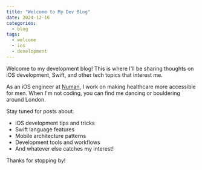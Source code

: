 ```yaml
---
title: "Welcome to My Dev Blog"
date: 2024-12-16
categories:
  - blog
tags:
  - welcome
  - ios
  - development
---
```


Welcome to my development blog! This is where I'll be sharing thoughts on iOS development, Swift, and other tech topics that interest me.

As an iOS engineer at [Numan](https://www.numan.com), I work on making healthcare more accessible for men. When I'm not coding, you can find me dancing or bouldering around London.

Stay tuned for posts about:
- iOS development tips and tricks
- Swift language features
- Mobile architecture patterns
- Development tools and workflows
- And whatever else catches my interest!

Thanks for stopping by!